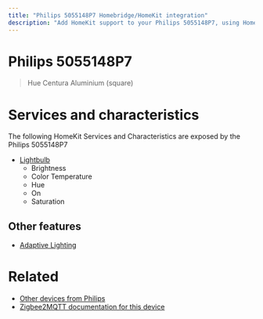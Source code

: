 ```yaml
---
title: "Philips 5055148P7 Homebridge/HomeKit integration"
description: "Add HomeKit support to your Philips 5055148P7, using Homebridge, Zigbee2MQTT and homebridge-z2m."
---
```

<!---
This file has been GENERATED using src/docgen/docgen.ts
DO NOT EDIT THIS FILE MANUALLY!
-->
# Philips 5055148P7
> Hue Centura Aluminium (square)


# Services and characteristics
The following HomeKit Services and Characteristics are exposed by
the Philips 5055148P7

* [Lightbulb](../../light.md)
  * Brightness
  * Color Temperature
  * Hue
  * On
  * Saturation


## Other features
* [Adaptive Lighting](../../light.md)


# Related
* [Other devices from Philips](../index.md#philips)
* [Zigbee2MQTT documentation for this device](https://www.zigbee2mqtt.io/devices/5055148P7.html)